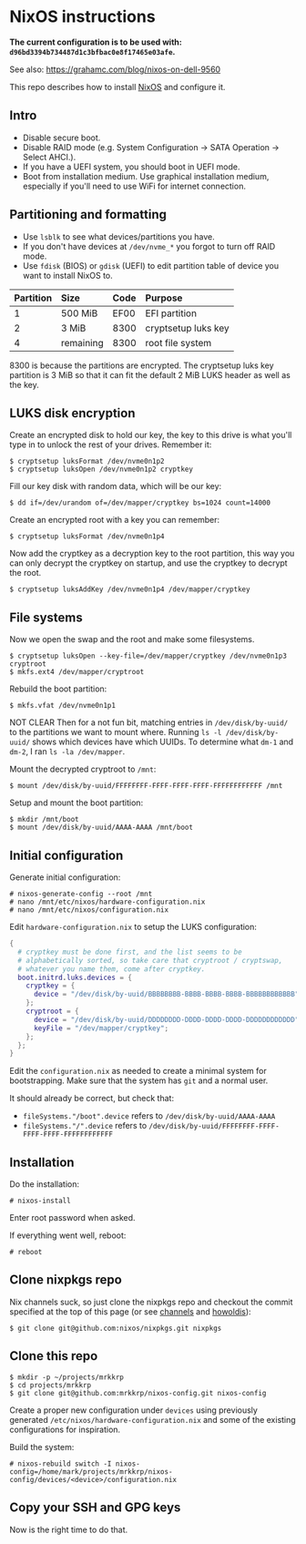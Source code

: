 # NixOS instructions

**The current configuration is to be used with: `d96bd3394b734487d1c3bfbac0e8f17465e03afe`.**

See also: https://grahamc.com/blog/nixos-on-dell-9560

This repo describes how to install [NixOS](https://nixos.org) and configure
it.

## Intro

* Disable secure boot.
* Disable RAID mode (e.g. System Configuration -> SATA Operation -> Select
  AHCI.).
* If you have a UEFI system, you should boot in UEFI mode.
* Boot from installation medium. Use graphical installation medium,
  especially if you'll need to use WiFi for internet connection.

## Partitioning and formatting

* Use `lsblk` to see what devices/partitions you have.
* If you don't have devices at `/dev/nvme_*` you forgot to turn off RAID
  mode.
* Use `fdisk` (BIOS) or `gdisk` (UEFI) to edit partition table of device you
  want to install NixOS to.

Partition  | Size      |  Code | Purpose
:----------|:----------|:------|:-------------
1          | 500 MiB   | EF00  | EFI partition
2          | 3 MiB     | 8300  | cryptsetup luks key
4          | remaining | 8300  | root file system

8300 is because the partitions are encrypted. The cryptsetup luks key
partition is 3 MiB so that it can fit the default 2 MiB LUKS header as well
as the key.

## LUKS disk encryption

Create an encrypted disk to hold our key, the key to this drive is what
you'll type in to unlock the rest of your drives. Remember it:

```console
$ cryptsetup luksFormat /dev/nvme0n1p2
$ cryptsetup luksOpen /dev/nvme0n1p2 cryptkey
```

Fill our key disk with random data, which will be our key:

```console
$ dd if=/dev/urandom of=/dev/mapper/cryptkey bs=1024 count=14000
```

Create an encrypted root with a key you can remember:

```console
$ cryptsetup luksFormat /dev/nvme0n1p4
```

Now add the cryptkey as a decryption key to the root partition, this way you
can only decrypt the cryptkey on startup, and use the cryptkey to decrypt
the root.

```console
$ cryptsetup luksAddKey /dev/nvme0n1p4 /dev/mapper/cryptkey
```

## File systems

Now we open the swap and the root and make some filesystems.

```console
$ cryptsetup luksOpen --key-file=/dev/mapper/cryptkey /dev/nvme0n1p3 cryptroot
$ mkfs.ext4 /dev/mapper/cryptroot
```

Rebuild the boot partition:

```console
$ mkfs.vfat /dev/nvme0n1p1
```

NOT CLEAR Then for a not fun bit, matching entries in `/dev/disk/by-uuid/`
to the partitions we want to mount where. Running `ls -l /dev/disk/by-uuid/`
shows which devices have which UUIDs. To determine what `dm-1` and `dm-2`, I
ran `ls -la /dev/mapper`.

Mount the decrypted cryptroot to `/mnt`:

```console
$ mount /dev/disk/by-uuid/FFFFFFFF-FFFF-FFFF-FFFF-FFFFFFFFFFFF /mnt
```

Setup and mount the boot partition:

```console
$ mkdir /mnt/boot
$ mount /dev/disk/by-uuid/AAAA-AAAA /mnt/boot
```

## Initial configuration

Generate initial configuration:

```console
# nixos-generate-config --root /mnt
# nano /mnt/etc/nixos/hardware-configuration.nix
# nano /mnt/etc/nixos/configuration.nix
```

Edit `hardware-configuration.nix` to setup the LUKS configuration:

```nix
{
  # cryptkey must be done first, and the list seems to be
  # alphabetically sorted, so take care that cryptroot / cryptswap,
  # whatever you name them, come after cryptkey.
  boot.initrd.luks.devices = {
    cryptkey = {
      device = "/dev/disk/by-uuid/BBBBBBBB-BBBB-BBBB-BBBB-BBBBBBBBBBBB";
    };
    cryptroot = {
      device = "/dev/disk/by-uuid/DDDDDDDD-DDDD-DDDD-DDDD-DDDDDDDDDDDD";
      keyFile = "/dev/mapper/cryptkey";
    };
  };
}
```

Edit the `configuration.nix` as needed to create a minimal system for
bootstrapping. Make sure that the system has `git` and a normal user.

It should already be correct, but check that:

* `fileSystems."/boot".device` refers to `/dev/disk/by-uuid/AAAA-AAAA`
* `fileSystems."/".device` refers to `/dev/disk/by-uuid/FFFFFFFF-FFFF-FFFF-FFFF-FFFFFFFFFFFF`

## Installation

Do the installation:

```console
# nixos-install
```

Enter root password when asked.

If everything went well, reboot:

```console
# reboot
```

## Clone nixpkgs repo

Nix channels suck, so just clone the nixpkgs repo and checkout the commit
specified at the top of this page (or see [channels][channels] and
[howoldis][howoldis]):

```console
$ git clone git@github.com:nixos/nixpkgs.git nixpkgs
```

## Clone this repo

```console
$ mkdir -p ~/projects/mrkkrp
$ cd projects/mrkkrp
$ git clone git@github.com:mrkkrp/nixos-config.git nixos-config
```

Create a proper new configuration under `devices` using previously generated
`/etc/nixos/hardware-configuration.nix` and some of the existing
configurations for inspiration.

Build the system:

```consoule
# nixos-rebuild switch -I nixos-config=/home/mark/projects/mrkkrp/nixos-config/devices/<device>/configuration.nix
```

## Copy your SSH and GPG keys

Now is the right time to do that.

[channels]: https://channels.nix.gsc.io
[howoldis]: https://howoldis.herokuapp.com/
